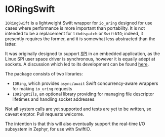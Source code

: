 IORingSwift
===========

`IORingSwift` is a lightweight Swift wrapper for `io_uring` designed for use cases where performance is more important than portability. It is not intended to be a replacement for `libdispatch` or `SwiftNIO`; indeed, it presently requires the former, and it is somewhat less abstracted than the latter.

It was originally designed to support [SPI](https://en.wikipedia.org/wiki/Serial_Peripheral_Interface) in an embedded application, as the Linux SPI user space driver is synchronous, however it is equally adept at sockets. A discussion which led to its development can be found [here](https://forums.swift.org/t/blocking-i-o-and-concurrency/67276).

The package consists of two libraries:

* `IORing`, which provides `async/await` Swift concurrency-aware wrappers for making `io_uring` requests
* `IORingUtils`, an optional library providing for managing file descriptor lifetimes and handling socket addresses

Not all system calls are yet supported and tests are yet to be written, so caveat emptor. Pull requests welcome.

The intention is that this will also eventually support the real-time I/O subsystem in Zephyr, for use with SwiftIO.
